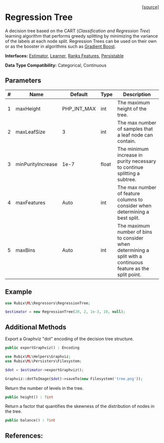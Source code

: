 <span style="float:right;"><a href="https://github.com/RubixML/ML/blob/master/src/Regressors/RegressionTree.php">[source]</a></span>

# Regression Tree
A decision tree based on the CART (*Classification and Regression Tree*) learning algorithm that performs greedy splitting by minimizing the variance of the labels at each node split. Regression Trees can be used on their own or as the booster in algorithms such as [Gradient Boost](gradient-boost.md).

**Interfaces:** [Estimator](../estimator.md), [Learner](../learner.md), [Ranks Features](../ranks-features.md), [Persistable](../persistable.md)

**Data Type Compatibility:** Categorical, Continuous

## Parameters
| # | Name | Default | Type | Description |
|---|---|---|---|---|
| 1 | maxHeight | PHP_INT_MAX | int | The maximum height of the tree. |
| 2 | maxLeafSize | 3 | int | The max number of samples that a leaf node can contain. |
| 3 | minPurityIncrease | 1e-7 | float | The minimum increase in purity necessary to continue splitting a subtree. |
| 4 | maxFeatures | Auto | int | The max number of feature columns to consider when determining a best split. |
| 5 | maxBins | Auto | int | The maximum number of bins to consider when determining a split with a continuous feature as the split point. |

## Example
```php
use Rubix\ML\Regressors\RegressionTree;

$estimator = new RegressionTree(20, 2, 1e-3, 10, null);
```

## Additional Methods
Export a Graphviz "dot" encoding of the decision tree structure.
```php
public exportGraphviz() : Encoding
```

```php
use Rubix\ML\Helpers\Graphviz;
use Rubix\ML\Persisters\Filesystem;

$dot = $estimator->exportGraphviz();

Graphviz::dotToImage($dot)->saveTo(new Filesystem('tree.png'));
```

Return the number of levels in the tree.
```php
public height() : ?int
```

Return a factor that quantifies the skewness of the distribution of nodes in the tree.
```php
public balance() : ?int
```

## References:
[^1]: W. Y. Loh. (2011). Classification and Regression Trees.
[^2]: K. Alsabti. et al. (1998). CLOUDS: A Decision Tree Classifier for Large Datasets.